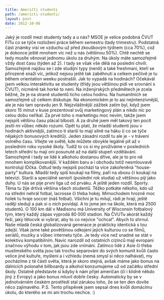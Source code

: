 ```yaml
---
title: Američtí studenti
path: /americti-studenti/
layout: post
date: 2012-10-08
---
```


Jaký je rozdíl mezi studenty tady a u nás? MSOE je velice podobná ČVUT FITu co se týče rozložení práce během semestru (tady trimestru). Podstatná část známky visí ve vzduchu už před zkouškovým týdnem (cca 70%), což je dokonce ještě mnohem víc než u nás (většinou 50%). Chtě nechtě se tedy musíte věnovat jednomu úkolu za druhým. Na úkoly máte samozřejmě vždy dost času (týden až 2). I tady se však vše dělá na poslední chvíli. Samozřejmě najdou se i zde studijní typy (nerdi) a také freshmani, kteří se přirozeně snaží víc, jelikož nejsou ještě tak zaběhnutí a celkem pečlivě je tu během orientation weeku postrašili. Jak to vypadá na hodinách? Očekávál jsem velkou interaktivitu se studenty (třídy jsou většinou pidi ve srovnání s ČVUT), nicméně tak horké to není. Na inženýrských předmětech je zcela běžné, že je na straně studentů ticho celou hodinu. Na humanitních se samozřejmě už celkem diskutuje. Na ekonomickém je to asi nejintenzivnější, ale je nás tam opravdu jen 9. Nejzvláštnější zážitek zatím byl, když jsem skoro 15 minut v kuse prezentoval svůj marketingový plán a nikdo nic po celou dobu neříkal. Za prvé toho o marketingu moc nevím, takže jsem nejspíš většinu času plácal blbosti. A za druhé jsem měl takový ten pocit jestli mi vůbec někdo rozumí. Opět tu platí, že mladší studenti jsou v hodinách aktivnější, zatímco ti starší to mají silně na háku (i co se týče nějakých bonusových kreditů). Jeden zásadní rozdíl tu ale je - v trávení volného času. Vítejte ve světě, kde můžete obvykle legálně pít až v posledním roku vysoké školy. Tudíž to co si my prožíváme v posledních letech střední tu mají oni posunuté až na další stupeň vzdělávání. Samozřejmě i tady se lidé k alkoholu dostanou dříve, ale je to pro ně mnohem komplikovanější. V každém baru a i obchodu totiž nesmlouvavě kontrolují IDčka. Odtud tedy nejspíš pochází ta více zakořeněná "house-party" kultura. Mladší tedy spíš koukají na filmy, paří na xboxu či koukají na televizi. Starší a speciálně senioři (poslední rok studia) už většinou pijí jako duhy. U nás se pije první liga už od prváku. A ještě jeden rozdíl. Sporty. Těma tu žije drtivá většina všech studentů. Těžko potkáte někoho, kdo už na střední nehrál fotbal, lacrosse či třeba hokej. Mimochodem hrozně moc holek tu hraje soccer (náš fotbal). Všichni je tu milují, rádi je hrají, ještě raději sledují a pak si o nich povídají. A to jsme jen na škole, která má 2500 studentů. O 100 km dál v Madisonu má University of Wisconsin fotbalový tým, který každý zápas vyprodá 80 000 stadion. Na ČVUTu akorát každý řeší, jaký tělocvik si vybrat, aby to co nejvíce "ochcal". Abych to shrnul. Naše mladá česká globalizovaná generace je prakticky identická s tou zdejší. Však jsme také povětšinou odkojeni jejich kulturou co se filmů, seriálů, muziky a vůbec internetu týče. Je tedy více než snadné se stát v kolektivu kompatibilním. Navíc narozdíl od ostatních cizinců mají evropani značnou výhodu v tom, jak jsou zde vnímáni. Zatímco lidé z Asie či třeba muslimského světa jsou tak trochu separováni do svých komunit kvůli často velice jiné kultuře, myšlení a i vzhledu (nemá smysl si něco nalhávat), my pocházíme z té části světa, která je skoro stejná, avšak máme jako bonus na dálnicích polonahé billboardy a alkohol konzumujeme už od začátku střední školy. Ostatně představte si kdyby k nám přijel američan (či i klidně někdo jiný z Evropy) a jako bonus mluvil dobře česky. Automaticky by se v jednotvárném českém prostředí stal zárukou toho, že se ten den dovíte něco zajímavého. P.S. Tento příspěvek jsem sepsal dnes kvůli domácímu úkolu, do kterého se mi ani trochu nechce. :)
